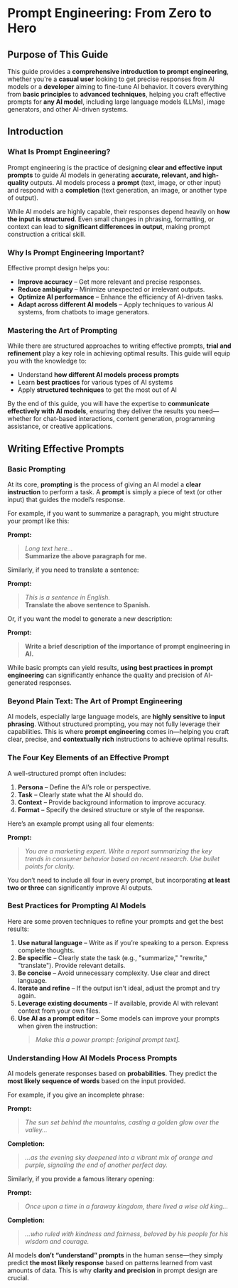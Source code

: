 # Prompt Engineering: From Zero to Hero

## Purpose of This Guide
This guide provides a **comprehensive introduction to prompt engineering**, whether you're a **casual user** looking to get precise responses from AI models or a **developer** aiming to fine-tune AI behavior. It covers everything from **basic principles** to **advanced techniques**, helping you craft effective prompts for **any AI model**, including large language models (LLMs), image generators, and other AI-driven systems.

## Introduction

### What Is Prompt Engineering?
Prompt engineering is the practice of designing **clear and effective input prompts** to guide AI models in generating **accurate, relevant, and high-quality** outputs. AI models process a **prompt** (text, image, or other input) and respond with a **completion** (text generation, an image, or another type of output).

While AI models are highly capable, their responses depend heavily on **how the input is structured**. Even small changes in phrasing, formatting, or context can lead to **significant differences in output**, making prompt construction a critical skill.

### Why Is Prompt Engineering Important?
Effective prompt design helps you:
-  **Improve accuracy** – Get more relevant and precise responses.
-  **Reduce ambiguity** – Minimize unexpected or irrelevant outputs.
-  **Optimize AI performance** – Enhance the efficiency of AI-driven tasks.
-  **Adapt across different AI models** – Apply techniques to various AI systems, from chatbots to image generators.

### Mastering the Art of Prompting
While there are structured approaches to writing effective prompts, **trial and refinement** play a key role in achieving optimal results. This guide will equip you with the knowledge to:
- Understand **how different AI models process prompts**
- Learn **best practices** for various types of AI systems
- Apply **structured techniques** to get the most out of AI

By the end of this guide, you will have the expertise to **communicate effectively with AI models**, ensuring they deliver the results you need—whether for chat-based interactions, content generation, programming assistance, or creative applications.


## **Writing Effective Prompts**  

### **Basic Prompting**  
At its core, **prompting** is the process of giving an AI model a **clear instruction** to perform a task. A **prompt** is simply a piece of text (or other input) that guides the model’s response.  

For example, if you want to summarize a paragraph, you might structure your prompt like this:  

**Prompt:**  
> *Long text here...*  
> **Summarize the above paragraph for me.**  

Similarly, if you need to translate a sentence:  

**Prompt:**  
> *This is a sentence in English.*  
> **Translate the above sentence to Spanish.**  

Or, if you want the model to generate a new description:  

**Prompt:**  
> **Write a brief description of the importance of prompt engineering in AI.**  

While basic prompts can yield results, **using best practices in prompt engineering** can significantly enhance the quality and precision of AI-generated responses.  

### **Beyond Plain Text: The Art of Prompt Engineering**  
AI models, especially large language models, are **highly sensitive to input phrasing**. Without structured prompting, you may not fully leverage their capabilities. This is where **prompt engineering** comes in—helping you craft clear, precise, and **contextually rich** instructions to achieve optimal results.  

### **The Four Key Elements of an Effective Prompt**  
A well-structured prompt often includes:  
1. **Persona** – Define the AI’s role or perspective.  
2. **Task** – Clearly state what the AI should do.  
3. **Context** – Provide background information to improve accuracy.  
4. **Format** – Specify the desired structure or style of the response.  

Here’s an example prompt using all four elements:  

**Prompt:**  
> *You are a marketing expert. Write a report summarizing the key trends in consumer behavior based on recent research. Use bullet points for clarity.*  

You don’t need to include all four in every prompt, but incorporating **at least two or three** can significantly improve AI outputs.  

### **Best Practices for Prompting AI Models**  
Here are some proven techniques to refine your prompts and get the best results:  

1. **Use natural language** – Write as if you’re speaking to a person. Express complete thoughts.  
2. **Be specific** – Clearly state the task (e.g., "summarize," "rewrite," "translate"). Provide relevant details.  
3. **Be concise** – Avoid unnecessary complexity. Use clear and direct language.  
4. **Iterate and refine** – If the output isn't ideal, adjust the prompt and try again.  
5. **Leverage existing documents** – If available, provide AI with relevant context from your own files.  
6. **Use AI as a prompt editor** – Some models can improve your prompts when given the instruction:  
   > *Make this a power prompt: [original prompt text].*  

### **Understanding How AI Models Process Prompts**  
AI models generate responses based on **probabilities**. They predict the **most likely sequence of words** based on the input provided.  

For example, if you give an incomplete phrase:  

**Prompt:**  
> *The sun set behind the mountains, casting a golden glow over the valley...*  

**Completion:**  
> *...as the evening sky deepened into a vibrant mix of orange and purple, signaling the end of another perfect day.*  

Similarly, if you provide a famous literary opening:  

**Prompt:**  
> *Once upon a time in a faraway kingdom, there lived a wise old king...*  

**Completion:**  
> *...who ruled with kindness and fairness, beloved by his people for his wisdom and courage.*  

AI models **don’t “understand” prompts** in the human sense—they simply predict **the most likely response** based on patterns learned from vast amounts of data. This is why **clarity and precision** in prompt design are crucial.  
